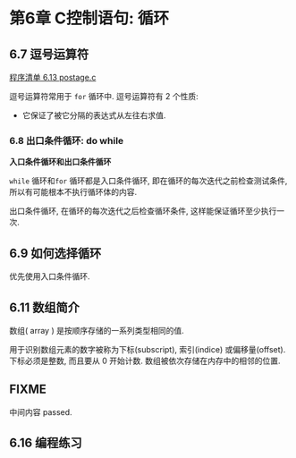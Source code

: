 # 第6章 C控制语句: 循环

## 6.7 逗号运算符

[程序清单 6.13 postage.c](./6/postage.c)

逗号运算符常用于 `for` 循环中.  逗号运算符有 2 个性质:

+ 它保证了被它分隔的表达式从左往右求值. 

### 6.8 出口条件循环: do while

**入口条件循环和出口条件循环**

`while` 循环和`for` 循环都是入口条件循环, 即在循环的每次迭代之前检查测试条件, 所以有可能根本不执行循环体的内容.

出口条件循环, 在循环的每次迭代之后检查循环条件, 这样能保证循环至少执行一次.

## 6.9 如何选择循环

优先使用入口条件循环.

## 6.11 数组简介

数组( array ) 是按顺序存储的一系列类型相同的值.

用于识别数组元素的数字被称为下标(subscript), 索引(indice) 或偏移量(offset). 下标必须是整数, 而且要从 0 开始计数. 数组被依次存储在内存中的相邻的位置.

## FIXME

中间内容 passed. 

## 6.16 编程练习

